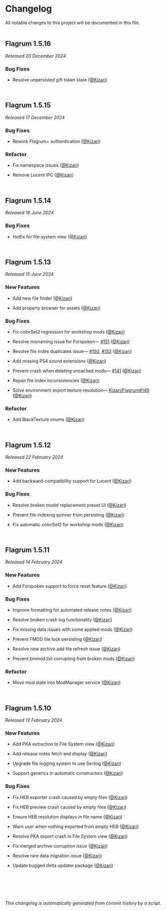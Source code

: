 # Changelog

All notable changes to this project will be documented in this file.  
&nbsp;

## Flagrum 1.5.16

_Released 20 December 2024_


### Bug Fixes

- Resolve unpersisted gift token state ([@Kizari](https://github.com/Kizari))


&nbsp;
## Flagrum 1.5.15

_Released 17 December 2024_


### Bug Fixes

- Rework Flagrum+ authentication ([@Kizari](https://github.com/Kizari))


### Refactor

- Fix namespace issues ([@Kizari](https://github.com/Kizari))

- Remove Lucent IPC ([@Kizari](https://github.com/Kizari))


&nbsp;
## Flagrum 1.5.14

_Released 18 June 2024_


### Bug Fixes

- Hotfix for file system view ([@Kizari](https://github.com/Kizari))


&nbsp;
## Flagrum 1.5.13

_Released 15 June 2024_


### New Features

- Add new file finder ([@Kizari](https://github.com/Kizari))

- Add property browser for assets ([@Kizari](https://github.com/Kizari))


### Bug Fixes

- Fix colorSet2 regression for workshop mods ([@Kizari](https://github.com/Kizari))

- Resolve misnaming issue for Forspoken—
[#151](https://github.com/Kizari/Flagrum/issues/151) ([@Kizari](https://github.com/Kizari))

- Resolve file index duplicates issue—
[#150](https://github.com/Kizari/Flagrum/issues/150), [#152](https://github.com/Kizari/Flagrum/issues/152) ([@Kizari](https://github.com/Kizari))

- Add missing PS4 sound extensions ([@Kizari](https://github.com/Kizari))

- Prevent crash when deleting uncached mods—
[#141](https://github.com/Kizari/Flagrum/issues/141) ([@Kizari](https://github.com/Kizari))

- Repair file index inconsistencies ([@Kizari](https://github.com/Kizari))

- Solve environment export texture resolution—
[Kizari/Flagrum#149](https://github.com/Kizari/Flagrum/issues/Kizari/Flagrum#149) ([@Kizari](https://github.com/Kizari))


### Refactor

- Add BlackTexture enums ([@Kizari](https://github.com/Kizari))


&nbsp;
## Flagrum 1.5.12

_Released 22 February 2024_


### New Features

- Add backward-compatibility support for Lucent ([@Kizari](https://github.com/Kizari))


### Bug Fixes

- Resolve broken model replacement preset UI ([@Kizari](https://github.com/Kizari))

- Prevent file indexing spinner from persisting ([@Kizari](https://github.com/Kizari))

- Fix automatic colorSet2 for workshop mods ([@Kizari](https://github.com/Kizari))


&nbsp;
## Flagrum 1.5.11

_Released 14 February 2024_


### New Features

- Add Forspoken support to force reset feature ([@Kizari](https://github.com/Kizari))


### Bug Fixes

- Improve formatting for automated release notes ([@Kizari](https://github.com/Kizari))

- Resolve broken crash log functionality ([@Kizari](https://github.com/Kizari))

- Fix missing data issues with some applied mods ([@Kizari](https://github.com/Kizari))

- Prevent FMOD file lock persisting ([@Kizari](https://github.com/Kizari))

- Resolve new archive add file refresh issue ([@Kizari](https://github.com/Kizari))

- Prevent binmod.list corrupting from broken mods ([@Kizari](https://github.com/Kizari))


### Refactor

- Move mod state into ModManager service ([@Kizari](https://github.com/Kizari))


&nbsp;
## Flagrum 1.5.10

_Released 12 February 2024_


### New Features

- Add PKA extraction to File System view ([@Kizari](https://github.com/Kizari))

- Add release notes fetch and display ([@Kizari](https://github.com/Kizari))

- Upgrade file logging system to use Serilog ([@Kizari](https://github.com/Kizari))

- Support generics in automatic constructors ([@Kizari](https://github.com/Kizari))


### Bug Fixes

- Fix HEB exporter crash caused by empty files ([@Kizari](https://github.com/Kizari))

- Fix HEB preview crash caused by empty files ([@Kizari](https://github.com/Kizari))

- Ensure HEB resolution displays in file name ([@Kizari](https://github.com/Kizari))

- Warn user when nothing exported from empty HEB ([@Kizari](https://github.com/Kizari))

- Resolve PKA export crash in File System view ([@Kizari](https://github.com/Kizari))

- Fix merged archive corruption issue ([@Kizari](https://github.com/Kizari))

- Resolve rare data migration issue ([@Kizari](https://github.com/Kizari))

- Update bugged delta updater package ([@Kizari](https://github.com/Kizari))


&nbsp;

&nbsp;
---
*This changelog is automatically generated from commit history by a script.*
